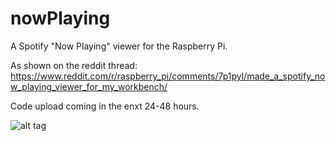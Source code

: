 # nowPlaying
A Spotify "Now Playing" viewer for the Raspberry Pi.

As shown on the reddit thread: https://www.reddit.com/r/raspberry_pi/comments/7p1pyl/made_a_spotify_now_playing_viewer_for_my_workbench/

Code upload coming in the enxt 24-48 hours.

![alt tag](https://i.imgur.com/mJH1YOr.jpg "Description goes here")
